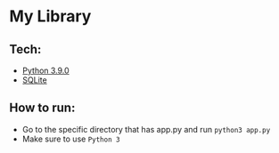 # My Library

## Tech:
* [Python 3.9.0](https://www.python.org/downloads/)
* [SQLite](https://docs.python.org/3/library/sqlite3.html)

## How to run:
* Go to the specific directory that has app.py and run `python3 app.py`
* Make sure to use `Python 3`